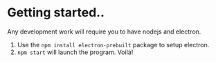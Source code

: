 # Getting started..
Any development work will require you to have nodejs and electron. 
1. Use the `npm install electron-prebuilt` package to setup electron.
2. `npm start` will launch the program. Voilà!
